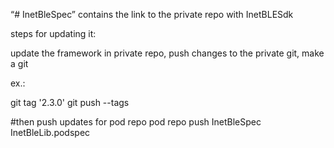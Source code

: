 “# InetBleSpec”
contains the link to the private repo with InetBLESdk

steps for updating it:

update the framework in private repo, push changes to the private git, make a git

ex.:

git tag '2.3.0'
git push --tags

#then push updates for pod repo 
pod repo push InetBleSpec InetBleLib.podspec